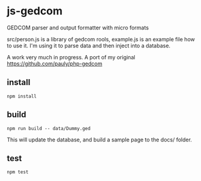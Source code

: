 # js-gedcom

GEDCOM parser and output formatter with micro formats

src/person.js is a library of gedcom rools, example.js is an example file how to use it. I'm using it to parse data and then inject into a database.

A work very much in progress. A port of my original https://github.com/pauly/php-gedcom

## install
```
npm install
```

## build
```
npm run build -- data/Dummy.ged
```
This will update the database, and build a sample page to the docs/ folder.

## test

```
npm test
```
